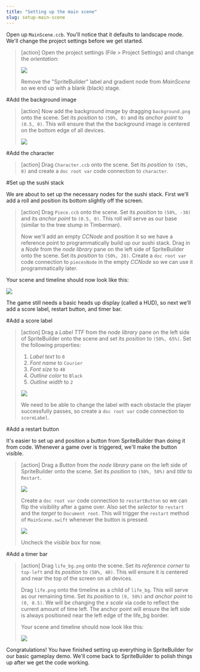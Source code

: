 ```yaml
---
title: "Setting up the main scene"
slug: setup-main-scene
---
```


Open up `MainScene.ccb`. You'll notice that it defaults to landscape mode. We'll change the project settings before we get started.

> [action]
> Open the project settings (File > Project Settings) and change the *orientation*:
>
> ![](./SpriteBuilder_Orientation.png)
>
> Remove the "SpriteBuilder" label and gradient node from *MainScene* so we end up with a blank (black) stage.

#Add the background image

> [action]
> Now add the background image by dragging `background.png` onto the scene. Set its *position* to `(50%, 0)` and its *anchor point* to `(0.5, 0)`. This will ensure that the the background image is centered on the bottom edge of all devices.
>
> ![](./SpriteBuilder_MainScene_Background.png)

#Add the character

> [action]
> Drag `Character.ccb` onto the scene. Set its *position* to `(50%, 0)` and create a `doc root var` code connection to `character`.

#Set up the sushi stack

We are about to set up the necessary nodes for the sushi stack. First we'll add a roll and position its bottom slightly off the screen.

> [action]
> Drag `Piece.ccb` onto the scene. Set its *position* to `(50%, -30)` and its *anchor point* to `(0.5, 0)`. This roll will serve as our base (similar to the tree stump in Timberman).
>
> Now we'll add an empty *CCNode* and position it so we have a reference point to programmatically build up our sushi stack. Drag in a *Node* from the *node library* pane on the left side of SpriteBuilder onto the scene. Set its *position* to `(50%, 28)`. Create a `doc root var` code connection to `piecesNode` in the empty *CCNode* so we can use it programmatically later.

Your scene and timeline should now look like this:

![](./SpriteBuilder_MainScene_Layout.png)

The game still needs a basic heads up display (called a HUD), so next we'll add a score label, restart button, and timer bar.

#Add a score label

> [action] Drag a *Label TTF* from the *node library* pane on the left side of SpriteBuilder onto the scene and set its *position* to `(50%, 65%)`. Set the following properties:
>
> 1. *Label text* to `0`
> 2. *Font name* to `Courier`
> 3. *Font size* to `48`
> 4. *Outline color* to `Black`
> 5. *Outline width* to `2`
>
> ![](./SpriteBuilder_MainScene_Score.png)
>
> We need to be able to change the label with each obstacle the player successfully passes, so create a `doc root var` code connection to `scoreLabel`.

#Add a restart button

It's easier to set up and position a button from SpriteBuilder than doing it from code. Whenever a game over is triggered, we'll make the button visible.

> [action]
> Drag a *Button* from the *node library* pane on the left side of SpriteBuilder onto the scene. Set its *position* to `(50%, 50%)` and *title* to `Restart`.
>
> ![](./SpriteBuilder_MainScene_Restart.png)
>
> Create a `doc root var` code connection to `restartButton` so we can flip the visibility after a game over. Also set the *selector* to `restart` and the *target* to `Document root`. This will trigger the `restart` method of `MainScene.swift` whenever the button is pressed.
>
> ![](./SpriteBuilder_MainScene_Restart_CC.png)
>
> Uncheck the *visible* box for now.

#Add a timer bar

> [action]
> Drag `life_bg.png` onto the scene. Set its *reference corner* to `top-left` and its *position* to `(50%, 40)`. This will ensure it is centered and near the top of the screen on all devices.
>
> Drag `life.png` onto the timeline as a child of `life_bg`. This will serve as our remaining time. Set its *position* to `(9, 50%)` and *anchor point* to `(0, 0.5)`. We will be changing the *x scale* via code to reflect the current amount of time left. The anchor point will ensure the left side is always positioned near the left edge of the life_bg border.
>
> Your scene and timeline should now look like this:
>
> ![](./SpriteBuilder_MainScene_Life.png)

Congratulations! You have finished setting up everything in SpriteBuilder for our basic gameplay demo. We'll come back to SpriteBuilder to polish things up after we get the code working.
